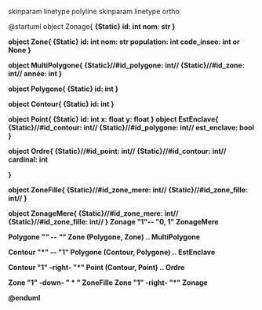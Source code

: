 skinparam linetype polyline
skinparam linetype ortho

@startuml
object Zonage{
<b> {Static} id: int
nom: str
}

object Zone{
<b> {Static} id: int 
nom: str
population: int
code_insee: int or None
}

object MultiPolygone{
{Static}//#id_polygone: int//
{Static}//#id_zone: int//
année: int
}



object Polygone{
<b> {Static} id: int
}

object Contour{
<b> {Static} id: int
}

object Point{
<b> {Static} id: int
x: float
y: float
}
object EstEnclave{
{Static}//#id_contour: int//
{Static}//#id_polygone: int//
est_enclave: bool
}

object Ordre{
{Static}//#id_point: int//
{Static}//#id_contour: int//
cardinal: int

}

object ZoneFille{
{Static}//#id_zone_mere: int//
{Static}//#id_zone_fille: int//
}

object ZonageMere{
{Static}//#id_zone_mere: int//
{Static}//#id_zone_fille: int//
}
Zonage "1"-- "0, 1" ZonageMere

Polygone "*" -- "*" Zone
(Polygone, Zone) .. MultiPolygone

Contour "*" -- "1" Polygone
(Contour, Polygone) .. EstEnclave

Contour "1" -right- "*" Point
(Contour, Point) .. Ordre

Zone "1" -down- " * " ZoneFille
Zone "1" -right- "*" Zonage


@enduml
